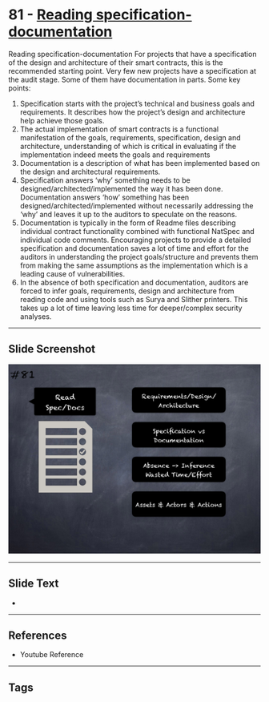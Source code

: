 
# 81 - [Reading specification-documentation](./Reading%20specification-documentation.md)

Reading specification-documentation For projects that have a specification of the design and architecture of their smart contracts, this is the recommended starting point. Very few new projects have a specification at the audit stage. Some of them have documentation in parts. Some key points:


1.  Specification starts with the project’s technical and business goals and requirements. It describes how the project’s design and architecture help achieve those goals.
2.  The actual implementation of smart contracts is a functional manifestation of the goals, requirements, specification, design and architecture, understanding of which is critical in evaluating if the implementation indeed meets the goals and requirements
3.  Documentation is a description of what has been implemented based on the design and architectural requirements.
4.  Specification answers ‘why’ something needs to be designed/architected/implemented the way it has been done. Documentation answers ‘how’ something has been designed/architected/implemented without necessarily addressing the ‘why’ and leaves it up to the auditors to speculate on the reasons.
5.  Documentation is typically in the form of Readme files describing individual contract functionality combined with functional NatSpec and individual code comments. Encouraging projects to provide a detailed specification and documentation saves a lot of time and effort for the auditors in understanding the project goals/structure and prevents them from making the same assumptions as the implementation which is a leading cause of vulnerabilities.
6.  In the absence of both specification and documentation, auditors are forced to infer goals, requirements, design and architecture from reading code and using tools such as Surya and Slither printers. This takes up a lot of time leaving less time for deeper/complex security analyses.


___
## Slide Screenshot
![081.png](../../images/6.%20Audit%20Techniques%20and%20Tools%20101/081.png)
___
## Slide Text
- 
___
## References
- Youtube Reference
___
## Tags
